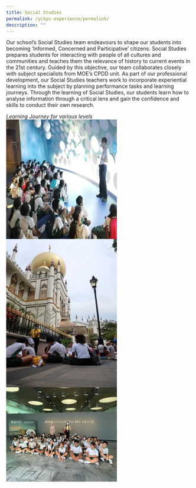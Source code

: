 ```yaml
---
title: Social Studies
permalink: /yckps-experience/permalink/
description: ""
---
```

Our school’s Social Studies team endeavours to shape our students into becoming ‘Informed, Concerned and Participative’ citizens. Social Studies prepares students for interacting with people of all cultures and communities and teaches them the relevance of history to current events in the 21st century. Guided by this objective, our team collaborates closely with subject specialists from MOE’s CPDD unit. As part of our professional development, our Social Studies teachers work to incorporate experiential learning into the subject by planning performance tasks and learning journeys. Through the learning of Social Studies, our students learn how to analyse information through a critical lens and gain the confidence and skills to conduct their own research.

*Learning Journey for various levels*
<img src="/images/2023/Social%20Studies/p3%20learning%20journey%20to%20nnthe%20sustainable%20singapore%20gallery%20-%20n%20ng.jpg" style="width:300px;height:auto;" align="center">
<img src="/images/2023/Social%20Studies/p4%20learning%20journey%20to%20kampong%20glam%20-%20n%20ng.jpg" style="width:300px;height:auto;" align="center">
<img src="/images/2023/Social%20Studies/p6%20learning%20journey%20to%20the%20asian%20civilisations%20museum%20-%20n%20ng.png" style="width:300px;height:auto;" align="center">